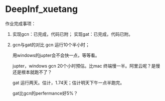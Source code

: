# DeepInf_xuetang

作业完成事项：
1. 实现gcn：已完成，代码已附；
   实现gat：已完成，代码已附。
2. gcn与gat的对比
   gcn 运行10个半小时；
   
   用windows的jupter会不会快一点，等等看。
   
   jupter，windows gcn 20个小时预估。比mac 终端慢一半。阿里云呢？是慢还是根本就跑不了？
   
   
   gat 运行两天。估计，1.74天；估计明天下午一点半跑完。
   
   gat比gcn的perfermance好5%？

